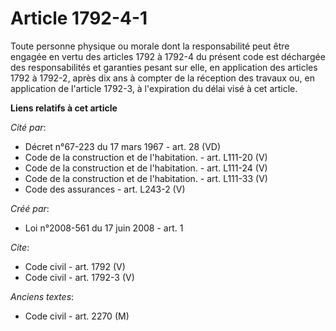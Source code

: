 # Article 1792-4-1

Toute personne physique ou morale dont la responsabilité peut être engagée en vertu des articles 1792 à 1792-4 du présent
code est déchargée des responsabilités et garanties pesant sur elle, en application des articles 1792 à 1792-2, après dix ans
à compter de la réception des travaux ou, en application de l'article 1792-3, à l'expiration du délai visé à cet article.

**Liens relatifs à cet article**

_Cité par_:

  - Décret n°67-223 du 17 mars 1967 - art. 28 (VD)
  - Code de la construction et de l'habitation. - art. L111-20 (V)
  - Code de la construction et de l'habitation. - art. L111-24 (V)
  - Code de la construction et de l'habitation. - art. L111-33 (V)
  - Code des assurances - art. L243-2 (V)

_Créé par_:

  - Loi n°2008-561 du 17 juin 2008 - art. 1

_Cite_:

  - Code civil - art. 1792 (V)
  - Code civil - art. 1792-3 (V)

_Anciens textes_:

  - Code civil - art. 2270 (M)
